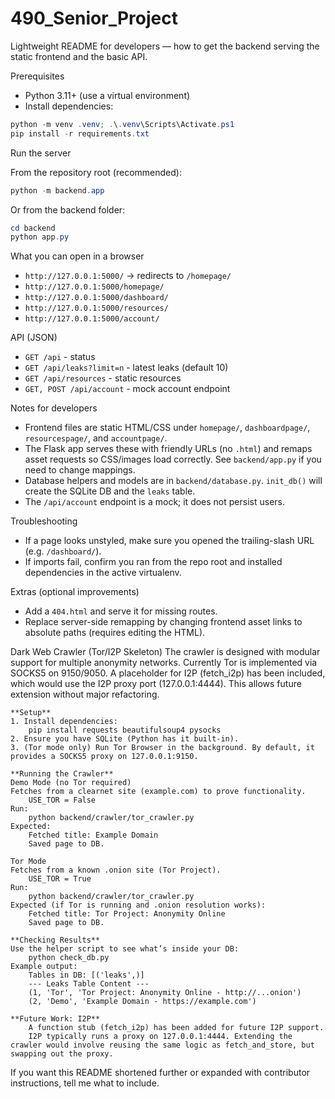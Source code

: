 # 490_Senior_Project

Lightweight README for developers — how to get the backend serving the static frontend and the basic API.

Prerequisites

- Python 3.11+ (use a virtual environment)
- Install dependencies:

```powershell
python -m venv .venv; .\.venv\Scripts\Activate.ps1
pip install -r requirements.txt
```

Run the server

From the repository root (recommended):

```powershell
python -m backend.app
```

Or from the backend folder:

```powershell
cd backend
python app.py
```

What you can open in a browser

- `http://127.0.0.1:5000/`  -> redirects to `/homepage/`
- `http://127.0.0.1:5000/homepage/`
- `http://127.0.0.1:5000/dashboard/`
- `http://127.0.0.1:5000/resources/`
- `http://127.0.0.1:5000/account/`

API (JSON)

- `GET /api` - status
- `GET /api/leaks?limit=n` - latest leaks (default 10)
- `GET /api/resources` - static resources
- `GET, POST /api/account` - mock account endpoint

Notes for developers

- Frontend files are static HTML/CSS under `homepage/`, `dashboardpage/`, `resourcespage/`, and `accountpage/`.
- The Flask app serves these with friendly URLs (no `.html`) and remaps asset requests so CSS/images load correctly. See `backend/app.py` if you need to change mappings.
- Database helpers and models are in `backend/database.py`. `init_db()` will create the SQLite DB and the `leaks` table.
- The `/api/account` endpoint is a mock; it does not persist users.

Troubleshooting

- If a page looks unstyled, make sure you opened the trailing-slash URL (e.g. `/dashboard/`).
- If imports fail, confirm you ran from the repo root and installed dependencies in the active virtualenv.

Extras (optional improvements)

- Add a `404.html` and serve it for missing routes.
- Replace server-side remapping by changing frontend asset links to absolute paths (requires editing the HTML).


Dark Web Crawler (Tor/I2P Skeleton)
    The crawler is designed with modular support for multiple anonymity networks. Currently Tor is implemented via SOCKS5 on 9150/9050. A placeholder for I2P (fetch_i2p) has been included, which would use the I2P proxy port (127.0.0.1:4444). This allows future extension without major refactoring.

    **Setup**
    1. Install dependencies:
        pip install requests beautifulsoup4 pysocks
    2. Ensure you have SQLite (Python has it built-in).
    3. (Tor mode only) Run Tor Browser in the background. By default, it provides a SOCKS5 proxy on 127.0.0.1:9150.

    **Running the Crawler**
    Demo Mode (no Tor required)
    Fetches from a clearnet site (example.com) to prove functionality.
        USE_TOR = False
    Run:
        python backend/crawler/tor_crawler.py
    Expected:
        Fetched title: Example Domain
        Saved page to DB.

    Tor Mode
    Fetches from a known .onion site (Tor Project).
        USE_TOR = True
    Run:
        python backend/crawler/tor_crawler.py
    Expected (if Tor is running and .onion resolution works):
        Fetched title: Tor Project: Anonymity Online
        Saved page to DB.

    **Checking Results**
    Use the helper script to see what’s inside your DB:
        python check_db.py
    Example output:
        Tables in DB: [('leaks',)]
        --- Leaks Table Content ---
        (1, 'Tor', 'Tor Project: Anonymity Online - http://...onion')
        (2, 'Demo', 'Example Domain - https://example.com')

    **Future Work: I2P**
        A function stub (fetch_i2p) has been added for future I2P support.
        I2P typically runs a proxy on 127.0.0.1:4444. Extending the crawler would involve reusing the same logic as fetch_and_store, but swapping out the proxy.






If you want this README shortened further or expanded with contributor instructions, tell me what to include.